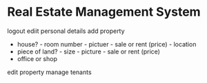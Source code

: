 # Real Estate Management System

logout
ediit personal details
add property
* house? - room number
         - pictuer
         - sale or rent (price)
         - location
* piece of land? - size
                 - picture
                 - sale or rent (price)
* office or shop

edit property
manage tenants